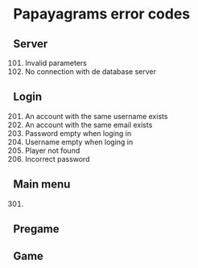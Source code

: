 # Papayagrams error codes

## Server
101. Invalid parameters
102. No connection with de database server

## Login
201. An account with the same username exists
202. An account with the same email exists
203. Password empty when loging in
204. Username empty when loging in
205. Player not found
206. Incorrect password

## Main menu
301. 

## Pregame

## Game
